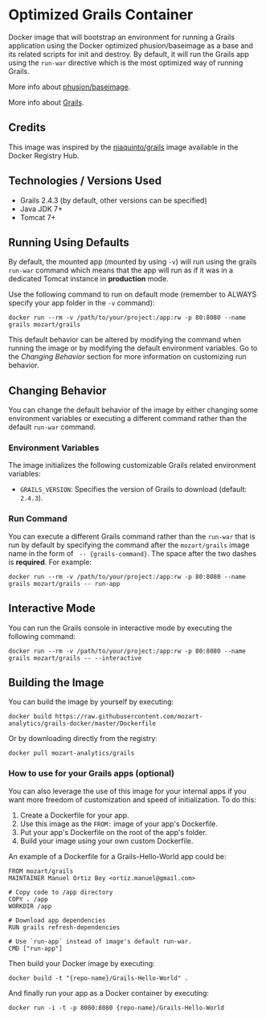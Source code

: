 # Optimized Grails Container #

Docker image that will bootstrap an environment for running a Grails application using the Docker optimized phusion/baseimage as a base and its related scripts for init and destroy. By default, it will run the Grails app using the `run-war` directive which is the most optimized way of running Grails. 

More info about [phusion/baseimage](https://github.com/phusion/baseimage-docker).

More info about [Grails](https://grails.org/).

## Credits ##
This image was inspired by the [niaquinto/grails](https://registry.hub.docker.com/u/niaquinto/grails/) image available in the Docker Registry Hub.

## Technologies / Versions Used
- Grails 2.4.3 (by default, other versions can be specified) 
- Java JDK 7+ 
- Tomcat 7+ 

## Running Using Defaults ##
By default, the mounted app (mounted by using `-v`) will run using the grails `run-war` command which means that the app will run as if it was in a dedicated Tomcat instance in **production** mode. 

Use the following command to run on default mode (remember to ALWAYS specify your app folder in the `-v` command):

`docker run --rm -v /path/to/your/project:/app:rw -p 80:8080 --name grails mozart/grails` 

This default behavior can be altered by modifying the command when running the image or by modifying the default environment variables. Go to the *Changing Behavior* section for more information on customizing run behavior.

## Changing Behavior ##
You can change the default behavior of the image by either changing some environment variables or executing a different command rather than the default `run-war` command.

### Environment Variables ###
The image initializes the following customizable Grails related environment variables:

 - `GRAILS_VERSION`: Specifies the version of Grails to download (default: `2.4.3`).

### Run Command ###
You can execute a different Grails command rather than the `run-war` that is run by default by specifying the command after the `mozart/grails` image name in the form of ` -- {grails-command}`. The space after the two dashes is **required**. For example:

`docker run --rm -v /path/to/your/project:/app:rw -p 80:8080 --name grails mozart/grails -- run-app`

## Interactive Mode ##
You can run the Grails console in interactive mode by executing the following command:

`docker run --rm -v /path/to/your/project:/app:rw -p 80:8080 --name grails mozart/grails -- --interactive`

## Building the Image ##
You can build the image by yourself by executing:

`docker build https://raw.githubusercontent.com/mozart-analytics/grails-docker/master/Dockerfile`

Or by downloading directly from the registry:

`docker pull mozart-analytics/grails`

### How to use for your Grails apps (optional) ###
You can also leverage the use of this image for your internal apps if you want more freedom of customization and speed of initialization. To do this: 

 1. Create a Dockerfile for your app.
 2. Use this image as the `FROM:` image of your app's Dockerfile.
 3. Put your app's Dockerfile on the root of the app's folder.
 4. Build your image using your own custom Dockerfile.

An example of a Dockerfile for a Grails-Hello-World app could be:

```
FROM mozart/grails
MAINTAINER Manuel Ortiz Bey <ortiz.manuel@gmail.com>

# Copy code to /app directory
COPY . /app
WORKDIR /app

# Download app dependencies
RUN grails refresh-dependencies

# Use `run-app` instead of image's default run-war.
CMD ["run-app"]
```

Then build your Docker image by executing:

`docker build -t "{repo-name}/Grails-Hello-World" .`

And finally run your app as a Docker container by executing:

`docker run -i -t -p 8080:8080 {repo-name}/Grails-Hello-World`
